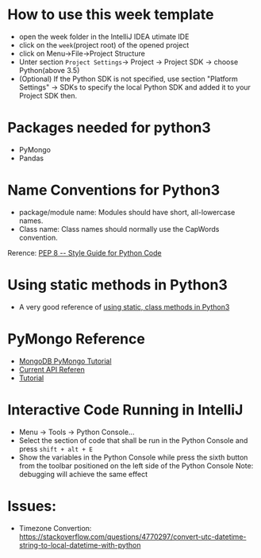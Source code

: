 # How to use this week template
* open the week folder in the IntelliJ IDEA utimate IDE
* click on the `week`(project root) of the opened project
* click on Menu->File->Project Structure
* Unter section `Project Settings`-> Project -> Project SDK -> choose Python(above 3.5)
* (Optional) If the Python SDK is not specified, use section "Platform Settings" -> SDKs to specify the local Python SDK and added it to your Project SDK then. 

# Packages needed for python3
* PyMongo 
* Pandas

# Name Conventions for Python3
* package/module name: Modules should have short, all-lowercase names.
* Class name: Class names should normally use the CapWords convention.

Rerence: <a href="https://www.python.org/dev/peps/pep-0008/" target="_blank">PEP 8 -- Style Guide for Python Code</a>

# Using static methods in Python3
* A very good reference of <a href="https://julien.danjou.info/blog/2013/guide-python-static-class-abstract-methods" target="_blank">using static, class methods in Python3</a>

# PyMongo Reference
* <a href="https://docs.mongodb.com/getting-started/python/query/" target="_blank">MongoDB PyMongo Tutorial</a>
* <a href="http://api.mongodb.com/python/current/api/" target="_blank">Current API Referen</a>
* <a href="http://api.mongodb.com/python/current/tutorial.html" target="_blank">Tutorial</a>

# Interactive Code Running in IntelliJ
* Menu -> Tools -> Python Console...
* Select the section of code that shall be run in the Python Console and press `shift + alt + E`
* Show the variables in the Python Console while press the sixth button from the toolbar positioned on the left side of the Python Console
Note: debugging will achieve the same effect

# Issues:
* Timezone Convertion: https://stackoverflow.com/questions/4770297/convert-utc-datetime-string-to-local-datetime-with-python

